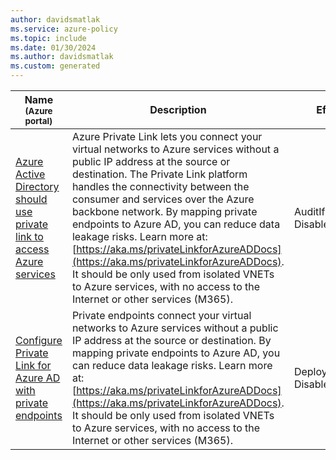 ```yaml
---
author: davidsmatlak
ms.service: azure-policy
ms.topic: include
ms.date: 01/30/2024
ms.author: davidsmatlak
ms.custom: generated
---
```


|Name<br /><sub>(Azure portal)</sub> |Description |Effect(s) |Version<br /><sub>(GitHub)</sub> |
|---|---|---|---|
|[Azure Active Directory should use private link to access Azure services](https://portal.azure.com/#blade/Microsoft_Azure_Policy/PolicyDetailBlade/definitionId/%2Fproviders%2FMicrosoft.Authorization%2FpolicyDefinitions%2F2e9411a0-0c5a-44b3-9ddb-ff10a1a2bf28) |Azure Private Link lets you connect your virtual networks to Azure services without a public IP address at the source or destination. The Private Link platform handles the connectivity between the consumer and services over the Azure backbone network. By mapping private endpoints to Azure AD, you can reduce data leakage risks. Learn more at: [https://aka.ms/privateLinkforAzureADDocs](https://aka.ms/privateLinkforAzureADDocs). It should be only used from isolated VNETs to Azure services, with no access to the Internet or other services (M365). |AuditIfNotExists, Disabled |[1.0.0](https://github.com/Azure/azure-policy/blob/master/built-in-policies/policyDefinitions/Azure%20Active%20Directory/PrivateLinkForAzureAD_PrivateLink_AuditIfNotExists.json) |
|[Configure Private Link for Azure AD with private endpoints](https://portal.azure.com/#blade/Microsoft_Azure_Policy/PolicyDetailBlade/definitionId/%2Fproviders%2FMicrosoft.Authorization%2FpolicyDefinitions%2Fb923afcf-4c3a-4ed6-8386-1ff64b68de47) |Private endpoints connect your virtual networks to Azure services without a public IP address at the source or destination. By mapping private endpoints to Azure AD, you can reduce data leakage risks. Learn more at: [https://aka.ms/privateLinkforAzureADDocs](https://aka.ms/privateLinkforAzureADDocs). It should be only used from isolated VNETs to Azure services, with no access to the Internet or other services (M365). |DeployIfNotExists, Disabled |[1.0.0](https://github.com/Azure/azure-policy/blob/master/built-in-policies/policyDefinitions/Azure%20Active%20Directory/PrivateLinkForAzureAD_PrivateEndpoint_DeployIfNotExists.json) |

